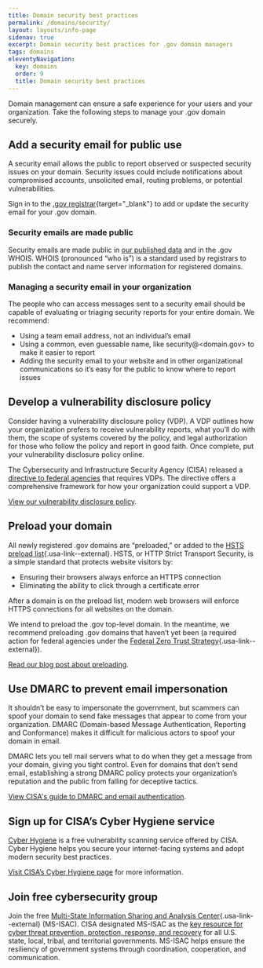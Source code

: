 ```yaml
---
title: Domain security best practices
permalink: /domains/security/
layout: layouts/info-page
sidenav: true
excerpt: Domain security best practices for .gov domain managers
tags: domains
eleventyNavigation:
  key: domains
  order: 9
  title: Domain security best practices
---
```


Domain management can ensure a safe experience for your users and your organization. Take the following steps to manage your .gov domain securely.

## Add a security email for public use

A security email allows the public to report observed or suspected security issues on your domain. Security issues could include notifications about compromised accounts, unsolicited email, routing problems, or potential vulnerabilities.

Sign in to the [.gov registrar](https://manage.get.gov/){target="_blank"}  to add or update the security email for your .gov domain. 

### Security emails are made public
Security emails are made public in [our published data](../../about/data/) and in the .gov WHOIS. WHOIS (pronounced “who is”) is a standard used by registrars to publish the contact and name server information for registered domains.  

### Managing a security email in your organization
The people who can access messages sent to a security email should be capable of evaluating or triaging security reports for your entire domain. We recommend: 

- Using a team email address, not an individual’s email
- Using a common, even guessable name, like security@<domain.gov> to make it easier to report
- Adding the security email to your website and in other organizational communications so it’s easy for the public to know where to report issues


## Develop a vulnerability disclosure policy

Consider having a vulnerability disclosure policy (VDP). A VDP outlines how your organization prefers to receive vulnerability reports, what you’ll do with them, the scope of systems covered by the policy, and legal authorization for those who follow the policy and report in good faith. Once complete, put your vulnerability disclosure policy online.

The Cybersecurity and Infrastructure Security Agency (CISA) released a [directive to federal agencies](https://www.cisa.gov/news-events/directives/bod-20-01-develop-and-publish-vulnerability-disclosure-policy) that requires VDPs. The directive offers a comprehensive framework for how your organization could support a VDP.

[View our vulnerability disclosure policy](../../vulnerability-disclosure-policy/).

## Preload your domain
All newly registered .gov domains are “preloaded,” or added to the [HSTS preload list](https://hstspreload.org/){.usa-link--external}. HSTS, or HTTP Strict Transport Security, is a simple standard that protects website visitors by: 

- Ensuring their browsers always enforce an HTTPS connection
- Eliminating the ability to click through a certificate error

After a domain is on the preload list, modern web browsers will enforce HTTPS connections for all websites on the domain. 

We intend to preload the .gov top-level domain. In the meantime, we recommend preloading .gov domains that haven’t yet been (a required action for federal agencies under the [Federal Zero Trust Strategy](https://www.whitehouse.gov/wp-content/uploads/2022/01/M-22-09.pdf#page=14){.usa-link--external}).

[Read our blog post about preloading](https://beta.get.gov/posts/2021-06-21-an-intent-to-preload/).


## Use DMARC to prevent email impersonation

It shouldn’t be easy to impersonate the government, but scammers can spoof your domain to send fake messages that appear to come from your organization. DMARC (Domain-based Message Authentication, Reporting and Conformance) makes it difficult for malicious actors to spoof your domain in email. 

DMARC lets you tell mail servers what to do when they get a message from your domain, giving you tight control. Even for domains that don’t send email, establishing a strong DMARC policy protects your organization’s reputation and the public from falling for deceptive tactics.

[View CISA's guide to DMARC and email authentication](https://www.cisa.gov/news-events/directives/bod-18-01-enhance-email-and-web-security#what-is-email-authentication).

## Sign up for CISA’s Cyber Hygiene service

[Cyber Hygiene](https://www.cisa.gov/cyber-hygiene-services) is a free vulnerability scanning service offered by CISA. Cyber Hygiene helps you secure your internet-facing systems and adopt modern security best practices. 

[Visit CISA’s Cyber Hygiene page](https://www.cisa.gov/cyber-hygiene-services) for more information. 

## Join free cybersecurity group

Join the free [Multi-State Information Sharing and Analysis Center](https://learn.cisecurity.org/ms-isac-registration){.usa-link--external} (MS-ISAC). CISA designated MS-ISAC as the [key resource for cyber threat prevention, protection, response, and recovery](https://www.cisa.gov/information-sharing-and-awareness) for all U.S. state, local, tribal, and territorial governments. MS-ISAC helps ensure the resiliency of government systems through coordination, cooperation, and communication.
 

